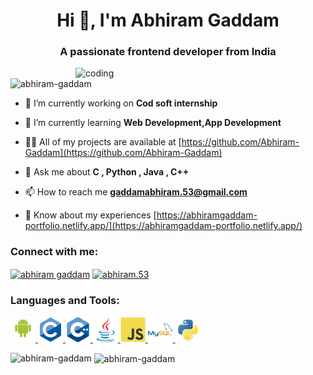 <h1 align="center">Hi 👋, I'm Abhiram Gaddam</h1>
<h3 align="center">A passionate frontend developer from India</h3>
<img align="right" alt="coding" width="400" src="https://camo.githubusercontent.com/19db51af5f90f1b152bc0b9078f5fe97053955be5074f03f17019c70345bdcdb/68747470733a2f2f6d69726f2e6d656469756d2e636f6d2f6d61782f313336302f302a37513379765349765f7430696f4a2d5a2e676966">

<p align="left"> <img src="https://komarev.com/ghpvc/?username=abhiram-gaddam&label=Profile%20views&color=0e75b6&style=flat" alt="abhiram-gaddam" /> </p>

- 🔭 I’m currently working on **Cod soft internship**

- 🌱 I’m currently learning **Web Development,App Development**

- 👨‍💻 All of my projects are available at [https://github.com/Abhiram-Gaddam](https://github.com/Abhiram-Gaddam)

- 💬 Ask me about **C , Python , Java , C++**

- 📫 How to reach me **gaddamabhiram.53@gmail.com**

- 📄 Know about my experiences [https://abhiramgaddam-portfolio.netlify.app/](https://abhiramgaddam-portfolio.netlify.app/)

<h3 align="left">Connect with me:</h3>
<p align="left">
<a href="https://linkedin.com/in/abhiram gaddam" target="blank"><img align="center" src="https://raw.githubusercontent.com/rahuldkjain/github-profile-readme-generator/master/src/images/icons/Social/linked-in-alt.svg" alt="abhiram gaddam" height="30" width="40" /></a>
<a href="https://instagram.com/abhiram.53" target="blank"><img align="center" src="https://raw.githubusercontent.com/rahuldkjain/github-profile-readme-generator/master/src/images/icons/Social/instagram.svg" alt="abhiram.53" height="30" width="40" /></a>
</p>

<h3 align="left">Languages and Tools:</h3>
<p align="left"> <a href="https://developer.android.com" target="_blank" rel="noreferrer"> <img src="https://raw.githubusercontent.com/devicons/devicon/master/icons/android/android-original-wordmark.svg" alt="android" width="40" height="40"/> </a> <a href="https://www.cprogramming.com/" target="_blank" rel="noreferrer"> <img src="https://raw.githubusercontent.com/devicons/devicon/master/icons/c/c-original.svg" alt="c" width="40" height="40"/> </a> <a href="https://www.w3schools.com/cpp/" target="_blank" rel="noreferrer"> <img src="https://raw.githubusercontent.com/devicons/devicon/master/icons/cplusplus/cplusplus-original.svg" alt="cplusplus" width="40" height="40"/> </a> <a href="https://www.java.com" target="_blank" rel="noreferrer"> <img src="https://raw.githubusercontent.com/devicons/devicon/master/icons/java/java-original.svg" alt="java" width="40" height="40"/> </a> <a href="https://developer.mozilla.org/en-US/docs/Web/JavaScript" target="_blank" rel="noreferrer"> <img src="https://raw.githubusercontent.com/devicons/devicon/master/icons/javascript/javascript-original.svg" alt="javascript" width="40" height="40"/> </a> <a href="https://www.mysql.com/" target="_blank" rel="noreferrer"> <img src="https://raw.githubusercontent.com/devicons/devicon/master/icons/mysql/mysql-original-wordmark.svg" alt="mysql" width="40" height="40"/> </a> <a href="https://www.python.org" target="_blank" rel="noreferrer"> <img src="https://raw.githubusercontent.com/devicons/devicon/master/icons/python/python-original.svg" alt="python" width="40" height="40"/> </a> </p>

<p><img align="left" src="https://github-readme-stats.vercel.app/api/top-langs?username=abhiram-gaddam&show_icons=true&locale=en&layout=compact" alt="abhiram-gaddam" /></p>

<p>&nbsp;<img align="center" src="https://github-readme-stats.vercel.app/api?username=abhiram-gaddam&show_icons=true&locale=en" alt="abhiram-gaddam" /></p>

